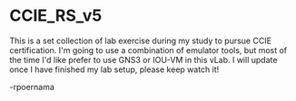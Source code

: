# CCIE_RS_v5

This is a set collection of lab exercise during my study to pursue CCIE certification. I'm going to use a combination of emulator tools, but most of the time I'd like prefer to use GNS3 or IOU-VM in this vLab. I will update once I have finished my lab setup, please keep watch it!

-rpoernama

